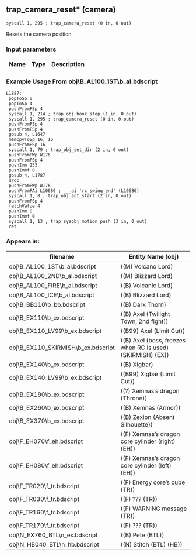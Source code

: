 ## trap_camera_reset* (camera)

`syscall 1, 295 ; trap_camera_reset (0 in, 0 out)`

Resets the camera position

### Input parameters
| Name | Type | Description
|------|------|------------


### Example Usage From obj\B_AL100_1ST\b_al.bdscript
```plaintext
L1887:
 popToSp 0
 popToSp 4
 pushFromFSp 4
 syscall 1, 214 ; trap_obj_hook_stop (1 in, 0 out)
 syscall 1, 295 ; trap_camera_reset (0 in, 0 out)
 pushFromFSp 4
 pushFromFSp 4
 gosub 4, L1647
 memcpyToSp 16, 16
 pushFromPSp 16
 syscall 1, 79 ; trap_obj_set_dir (2 in, 0 out)
 pushFromPWp W176
 pushFromFSp 4
 pushImm 253
 pushImmf 0
 gosub 4, L1787
 drop 
 pushFromPWp W176
 pushFromPAi L10686 ; ___ai 'rc_swing_end' (L10686)
 syscall 1, 8 ; trap_obj_act_start (2 in, 0 out)
 pushFromFSp 4
 fetchValue 4
 pushImm 0
 pushImmf 0
 syscall 1, 13 ; trap_sysobj_motion_push (3 in, 0 out)
 ret
```


### Appears in:
| filename | Entity Name (obj)
|----------|-------------
| obj\B_AL100_1ST\b_al.bdscript       | ((M) Volcano Lord)          
| obj\B_AL100_2ND\b_al.bdscript       | ((M) Blizzard Lord)          
| obj\B_AL100_FIRE\b_al.bdscript       | ((B) Volcanic Lord)          
| obj\B_AL100_ICE\b_al.bdscript       | ((B) Blizzard Lord)          
| obj\B_BB110\b_bb.bdscript       | ((B) Dark Thorn)          
| obj\B_EX110\b_ex.bdscript       | ((B) Axel (Twilight Town, 2nd fight))          
| obj\B_EX110_LV99\b_ex.bdscript       | ((B99) Axel (Limit Cut))          
| obj\B_EX110_SKIRMISH\b_ex.bdscript       | ((B) Axel (boss, freezes when RC is used) (SKIRMISH) (EX))          
| obj\B_EX140\b_ex.bdscript       | ((B) Xigbar)          
| obj\B_EX140_LV99\b_ex.bdscript       | ((B99) Xigbar (Limit Cut))          
| obj\B_EX180\b_ex.bdscript       | ((?) Xemnas’s dragon (Throne))          
| obj\B_EX260\b_ex.bdscript       | ((B) Xemnas (Armor))          
| obj\B_EX370\b_ex.bdscript       | ((B) Zexion (Absent Silhouette))          
| obj\F_EH070\f_eh.bdscript       | ((F) Xemnas’s dragon core cylinder (right) (EH))          
| obj\F_EH080\f_eh.bdscript       | ((F) Xemnas’s dragon core cylinder (left) (EH))          
| obj\F_TR020\f_tr.bdscript       | ((F) Energy core’s cube (TR))          
| obj\F_TR030\f_tr.bdscript       | ((F) ??? (TR))          
| obj\F_TR160\f_tr.bdscript       | ((F) WARNING message (TR))          
| obj\F_TR170\f_tr.bdscript       | ((F) ??? (TR))          
| obj\N_EX760_BTL\n_ex.bdscript       | ((B) Pete (BTL))          
| obj\N_HB040_BTL\n_hb.bdscript       | ((N) Stitch (BTL) (HB))          



